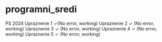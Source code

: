 # programni_sredi
PS 2024
Upraznenie 1 ✓(No error, working)
Upraznenie 2 ✓ (No error, working)
Upraznenie 3 ✓ (No error, working)
Upraznenie 4 ✓ (No error, working)
Upraznenie 5 ✓ (No error, working)

